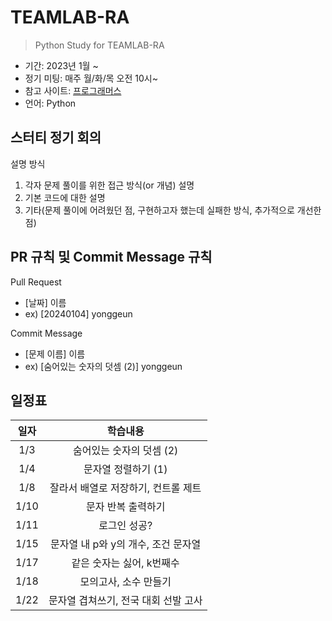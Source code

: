 # TEAMLAB-RA

> Python Study for TEAMLAB-RA

- 기간: 2023년 1월 ~
- 정기 미팅: 매주 월/화/목 오전 10시~
- 참고 사이트: [프로그래머스](https://school.programmers.co.kr/learn/challenges/beginner?order=acceptance_asc)
- 언어: Python

## 스터티 정기 회의

설명 방식

1. 각자 문제 풀이를 위한 접근 방식(or 개념) 설명
2. 기본 코드에 대한 설명
3. 기타(문제 풀이에 어려웠던 점, 구현하고자 했는데 실패한 방식, 추가적으로 개선한 점)

## PR 규칙 및 Commit Message 규칙

Pull Request

- [날짜] 이름
- ex) [20240104] yonggeun

Commit Message

- [문제 이름] 이름
- ex) [숨어있는 숫자의 덧셈 (2)] yonggeun

## 일정표

|  일자  |                          학습내용                           |
| :---------: | :---------------------------------------------------------: |
|    1/3    | 숨어있는 숫자의 덧셈 (2) |
|    1/4    | 문자열 정렬하기 (1) |
|    1/8    | 잘라서 배열로 저장하기, 컨트롤 제트 |
|    1/10    | 문자 반복 출력하기 |
|    1/11    | 로그인 성공? |
|    1/15    | 문자열 내 p와 y의 개수, 조건 문자열 |
|    1/17    | 같은 숫자는 싫어, k번째수 |
|    1/18    | 모의고사, 소수 만들기 |
|    1/22    | 문자열 겹쳐쓰기, 전국 대회 선발 고사 |


